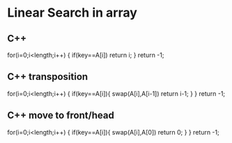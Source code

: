 # Linear Search in array

## C++

for(i=0;i<length;i++)
{
  if(key==A[i])
    return i;
}
return -1;

## C++ transposition

for(i=0;i<length;i++)
{
  if(key==A[i]){
    swap(A[i],A[i-1])
    return i-1;
  }
}
return -1;

## C++ move to front/head

for(i=0;i<length;i++)
{
  if(key==A[i]){
    swap(A[i],A[0])
    return 0;
  }
}
return -1;
